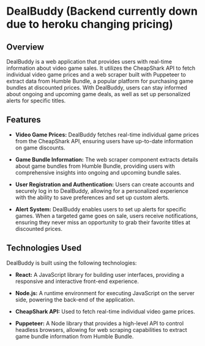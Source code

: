 # DealBuddy (Backend currently down due to heroku changing pricing)

## Overview

DealBuddy is a web application that provides users with real-time information about video game sales. It utilizes the CheapShark API to fetch individual video game prices and a web scraper built with Puppeteer to extract data from Humble Bundle, a popular platform for purchasing game bundles at discounted prices. With DealBuddy, users can stay informed about ongoing and upcoming game deals, as well as set up personalized alerts for specific titles.

## Features

- **Video Game Prices:** DealBuddy fetches real-time individual game prices from the CheapShark API, ensuring users have up-to-date information on game discounts.

- **Game Bundle Information:** The web scraper component extracts details about game bundles from Humble Bundle, providing users with comprehensive insights into ongoing and upcoming bundle sales.

- **User Registration and Authentication:** Users can create accounts and securely log in to DealBuddy, allowing for a personalized experience with the ability to save preferences and set up custom alerts.

- **Alert System:** DealBuddy enables users to set up alerts for specific games. When a targeted game goes on sale, users receive notifications, ensuring they never miss an opportunity to grab their favorite titles at discounted prices.

## Technologies Used

DealBuddy is built using the following technologies:

- **React:** A JavaScript library for building user interfaces, providing a responsive and interactive front-end experience.

- **Node.js:** A runtime environment for executing JavaScript on the server side, powering the back-end of the application.

- **CheapShark API:** Used to fetch real-time individual video game prices.

- **Puppeteer:** A Node library that provides a high-level API to control headless browsers, allowing for web scraping capabilities to extract game bundle information from Humble Bundle.
